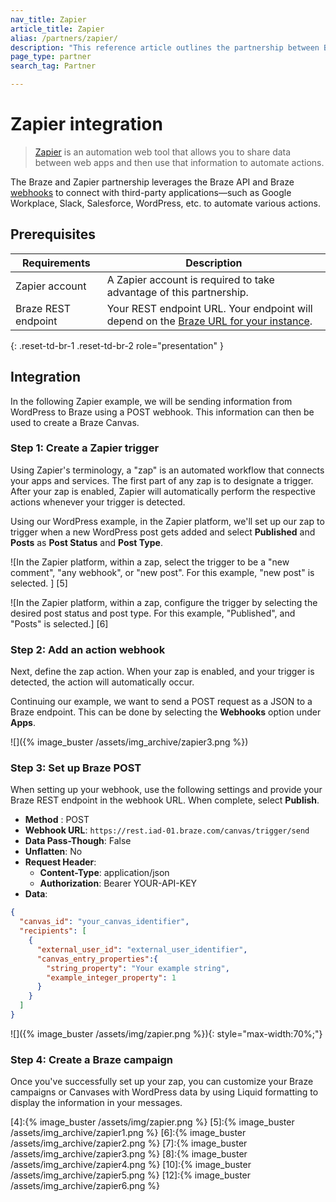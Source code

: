 ```yaml
---
nav_title: Zapier
article_title: Zapier
alias: /partners/zapier/
description: "This reference article outlines the partnership between Braze and Zapier, an automation web tool that allows you to share data between web apps, and use that information to automate actions."
page_type: partner
search_tag: Partner

---
```

# Zapier integration

> [Zapier](https://zapier.com/) is an automation web tool that allows you to share data between web apps and then use that information to automate actions. 

The Braze and Zapier partnership leverages the Braze API and Braze [webhooks]({{site.baseurl}}/user_guide/message_building_by_channel/webhooks/creating_a_webhook/#creating-a-webhook) to connect with third-party applications—such as Google Workplace, Slack, Salesforce, WordPress, etc. to automate various actions.

## Prerequisites

| Requirements | Description |
|---|---|
| Zapier account | A Zapier account is required to take advantage of this partnership. |
| Braze REST endpoint | Your REST endpoint URL. Your endpoint will depend on the [Braze URL for your instance]({{site.baseurl}}/api/basics/#api-definitions). |
{: .reset-td-br-1 .reset-td-br-2 role="presentation" }

## Integration

In the following Zapier example, we will be sending information from WordPress to Braze using a POST webhook. This information can then be used to create a Braze Canvas.

### Step 1: Create a Zapier trigger

Using Zapier's terminology, a "zap" is an automated workflow that connects your apps and services. The first part of any zap is to designate a trigger. After your zap is enabled, Zapier will automatically perform the respective actions whenever your trigger is detected.

Using our WordPress example, in the Zapier platform, we'll set up our zap to trigger when a new WordPress post gets added and select **Published** and **Posts** as **Post Status** and **Post Type**. 

![In the Zapier platform, within a zap, select the trigger to be a "new comment", "any webhook", or "new post". For this example, "new post" is selected. ] [5]

![In the Zapier platform, within a zap, configure the trigger by selecting the desired post status and post type. For this example, "Published", and "Posts" is selected.] [6]

### Step 2: Add an action webhook

Next, define the zap action. When your zap is enabled, and your trigger is detected, the action will automatically occur.

Continuing our example, we want to send a POST request as a JSON to a Braze endpoint. This can be done by selecting the **Webhooks** option under **Apps**.

![]({% image_buster /assets/img_archive/zapier3.png %})

### Step 3: Set up Braze POST

When setting up your webhook, use the following settings and provide your Braze REST endpoint in the webhook URL. When complete, select **Publish**.

- **Method** : POST
- **Webhook URL**: `https://rest.iad-01.braze.com/canvas/trigger/send`
- **Data Pass-Though**: False
- **Unflatten**: No
- **Request Header**:
  - **Content-Type**: application/json
  - **Authorization**: Bearer YOUR-API-KEY
- **Data**: 

```json
{
  "canvas_id": "your_canvas_identifier",
  "recipients": [
    {
      "external_user_id": "external_user_identifier",
      "canvas_entry_properties":{
        "string_property": "Your example string",
        "example_integer_property": 1
      }
    }
  ]
}
```

![]({% image_buster /assets/img/zapier.png %}){: style="max-width:70%;"}

### Step 4: Create a Braze campaign

Once you've successfully set up your zap, you can customize your Braze campaigns or Canvases with WordPress data by using Liquid formatting to display the information in your messages.

[4]:{% image_buster /assets/img/zapier.png %}
[5]:{% image_buster /assets/img_archive/zapier1.png %}
[6]:{% image_buster /assets/img_archive/zapier2.png %}
[7]:{% image_buster /assets/img_archive/zapier3.png %}
[8]:{% image_buster /assets/img_archive/zapier4.png %}
[10]:{% image_buster /assets/img_archive/zapier5.png %}
[12]:{% image_buster /assets/img_archive/zapier6.png %}